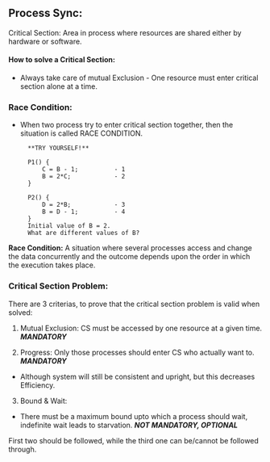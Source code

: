 ## Process Sync:

Critical Section: Area in process where resources are shared either by hardware or software.

#### How to solve a Critical Section:
* Always take care of mutual Exclusion - One resource must enter critical section alone at a time. 

### Race Condition:
* When two process try to enter critical section together, then the situation is called RACE CONDITION.

        **TRY YOURSELF!**

        P1() {              
            C = B - 1;          - 1
            B = 2*C;            - 2
        }

        P2() {
            D = 2*B;            - 3
            B = D - 1;          - 4
        }
        Initial value of B = 2.
        What are different values of B?

**Race Condition:** A situation where several processes access and change the data concurrently and the outcome depends upon the order in which the execution takes place.

### Critical Section Problem:

There are 3 criterias, to prove that the critical section problem is valid when solved:

1. Mutual Exclusion: CS must be accessed by one resource at a given time.    ***MANDATORY***

2. Progress: Only those processes should enter CS who actually want to. ***MANDATORY***

* Although system will still be consistent and upright, but this decreases Efficiency.

3. Bound & Wait: 

* There must be a maximum bound upto which a process should wait, indefinite wait leads to starvation.
***NOT MANDATORY, OPTIONAL***

First two should be followed, while the third one can be/cannot be followed through.

